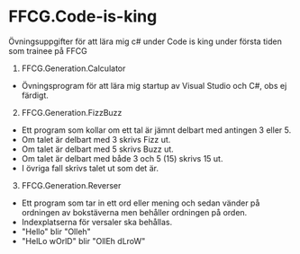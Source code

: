 # FFCG.Code-is-king
Övningsuppgifter för att lära mig c# under Code is king under första tiden som trainee på FFCG

1. FFCG.Generation.Calculator
- Övningsprogram för att lära mig startup av Visual Studio och C#, obs ej färdigt.
2. FFCG.Generation.FizzBuzz
- Ett program som kollar om ett tal är jämnt delbart med antingen 3 eller 5. 
- Om talet är delbart med 3 skrivs Fizz ut.
- Om talet är delbart med 5 skrivs Buzz ut.
- Om talet är delbart med både 3 och 5 (15) skrivs 15 ut. 
- I övriga fall skrivs talet ut som det är.
3. FFCG.Generation.Reverser
- Ett program som tar in ett ord eller mening och sedan vänder på ordningen av bokstäverna men behåller ordningen på orden.
- Indexplatserna för versaler ska behållas.
- "Hello" blir "Olleh"
- "HelLo wOrlD" blir "OllEh dLroW"
        
